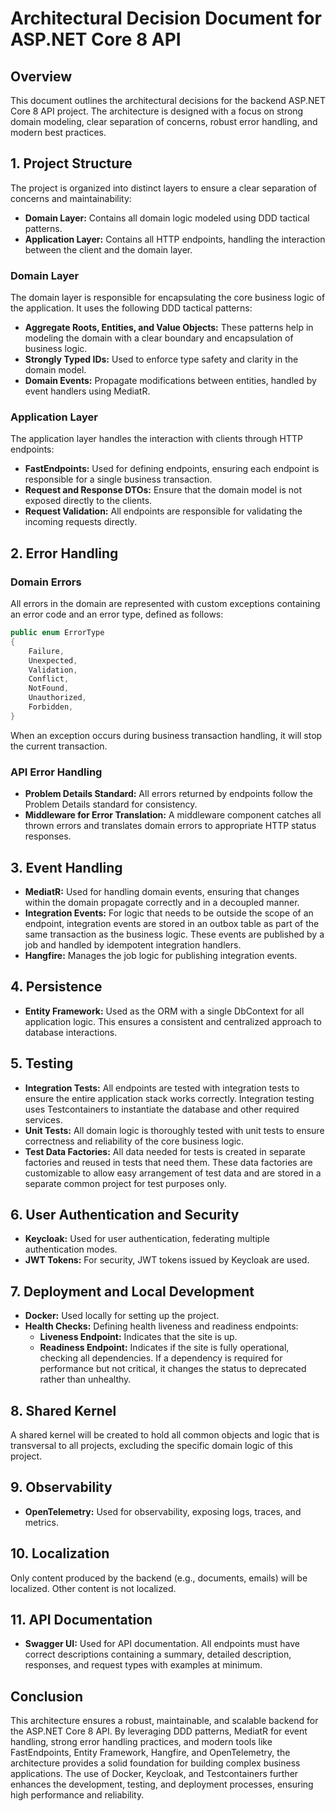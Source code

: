 ﻿# Architectural Decision Document for ASP.NET Core 8 API

## Overview

This document outlines the architectural decisions for the backend ASP.NET Core 8 API project. The architecture is
designed with a focus on strong domain modeling, clear separation of concerns, robust error handling, and modern best
practices.

## 1. Project Structure

The project is organized into distinct layers to ensure a clear separation of concerns and maintainability:

- **Domain Layer:** Contains all domain logic modeled using DDD tactical patterns.
- **Application Layer:** Contains all HTTP endpoints, handling the interaction between the client and the domain layer.

### Domain Layer

The domain layer is responsible for encapsulating the core business logic of the application. It uses the following DDD
tactical patterns:

- **Aggregate Roots, Entities, and Value Objects:** These patterns help in modeling the domain with a clear boundary and
  encapsulation of business logic.
- **Strongly Typed IDs:** Used to enforce type safety and clarity in the domain model.
- **Domain Events:** Propagate modifications between entities, handled by event handlers using MediatR.

### Application Layer

The application layer handles the interaction with clients through HTTP endpoints:

- **FastEndpoints:** Used for defining endpoints, ensuring each endpoint is responsible for a single business
  transaction.
- **Request and Response DTOs:** Ensure that the domain model is not exposed directly to the clients.
- **Request Validation:** All endpoints are responsible for validating the incoming requests directly.

## 2. Error Handling

### Domain Errors

All errors in the domain are represented with custom exceptions containing an error code and an error type, defined as
follows:

```csharp
public enum ErrorType
{
    Failure,
    Unexpected,
    Validation,
    Conflict,
    NotFound,
    Unauthorized,
    Forbidden,
}
```

When an exception occurs during business transaction handling, it will stop the current transaction.

### API Error Handling

- **Problem Details Standard:** All errors returned by endpoints follow the Problem Details standard for consistency.
- **Middleware for Error Translation:** A middleware component catches all thrown errors and translates domain errors to
  appropriate HTTP status responses.

## 3. Event Handling

- **MediatR:** Used for handling domain events, ensuring that changes within the domain propagate correctly and in a
  decoupled manner.
- **Integration Events:** For logic that needs to be outside the scope of an endpoint, integration events are stored in
  an outbox table as part of the same transaction as the business logic. These events are published by a job and handled
  by idempotent integration handlers.
- **Hangfire:** Manages the job logic for publishing integration events.

## 4. Persistence

- **Entity Framework:** Used as the ORM with a single DbContext for all application logic. This ensures a consistent and
  centralized approach to database interactions.

## 5. Testing

- **Integration Tests:** All endpoints are tested with integration tests to ensure the entire application stack works
  correctly. Integration testing uses Testcontainers to instantiate the database and other required services.
- **Unit Tests:** All domain logic is thoroughly tested with unit tests to ensure correctness and reliability of the
  core business logic.
- **Test Data Factories:** All data needed for tests is created in separate factories and reused in tests that need
  them. These data factories are customizable to allow easy arrangement of test data and are stored in a separate common
  project for test purposes only.

## 6. User Authentication and Security

- **Keycloak:** Used for user authentication, federating multiple authentication modes.
- **JWT Tokens:** For security, JWT tokens issued by Keycloak are used.

## 7. Deployment and Local Development

- **Docker:** Used locally for setting up the project.
- **Health Checks:** Defining health liveness and readiness endpoints:
    - **Liveness Endpoint:** Indicates that the site is up.
    - **Readiness Endpoint:** Indicates if the site is fully operational, checking all dependencies. If a dependency is
      required for performance but not critical, it changes the status to deprecated rather than unhealthy.

## 8. Shared Kernel

A shared kernel will be created to hold all common objects and logic that is transversal to all projects, excluding the
specific domain logic of this project.

## 9. Observability

- **OpenTelemetry:** Used for observability, exposing logs, traces, and metrics.

## 10. Localization

Only content produced by the backend (e.g., documents, emails) will be localized. Other content is not localized.

## 11. API Documentation

- **Swagger UI:** Used for API documentation. All endpoints must have correct descriptions containing a summary,
  detailed description, responses, and request types with examples at minimum.

## Conclusion

This architecture ensures a robust, maintainable, and scalable backend for the ASP.NET Core 8 API. By leveraging DDD
patterns, MediatR for event handling, strong error handling practices, and modern tools like FastEndpoints, Entity
Framework, Hangfire, and OpenTelemetry, the architecture provides a solid foundation for building complex business
applications. The use of Docker, Keycloak, and Testcontainers further enhances the development, testing, and deployment
processes, ensuring high performance and reliability.